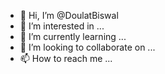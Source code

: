 - 👋 Hi, I’m @DoulatBiswal
- 👀 I’m interested in ...
- 🌱 I’m currently learning ...
- 💞️ I’m looking to collaborate on ...
- 📫 How to reach me ...

<!---
DoulatBiswal/DoulatBiswal is a ✨ special ✨ repository because its `README.md` (this file) appears on your GitHub profile.
You can click the Preview link to take a look at your changes.
--->


